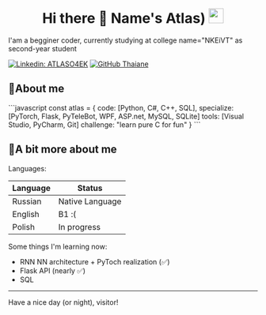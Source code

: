 <h1 align='center'> Hi there 👋 Name's Atlas)   <img src="https://i.postimg.cc/mkgDV7xr/image.gif" weight="30" height="30"></h1>

I'am a begginer coder, currently studying at college name="NKEiVT" as second-year student

[![Linkedin: ATLASO4EK](https://img.shields.io/badge/-ATLASO4EK-blue?style=flat-square&logo=Linkedin&logoColor=white&link=https://www.linkedin.com/in/ATLASO4EK/)](https://www.linkedin.com/in/ATLASO4EK/)
[![GitHub Thaiane](https://img.shields.io/github/followers/ATLASO4EK?label=follow&style=social)](https://github.com/ATLASO4EK)

<h2>📌About me</h2>
```javascript
const atlas = {
  code: [Python, C#, C++, SQL],
  specialize: [PyTorch, Flask, PyTeleBot, WPF, ASP.net, MySQL, SQLite]
  tools: [Visual Studio, PyCharm, Git]
 challenge: "learn pure C for fun"
}
```

<h2> 💬A bit more about me </h2>
Languages:

| Language | Status |
|------|-----|
| Russian | Native Language | 
| English | B1 :( | 
| Polish | In progress | 

Some things I'm learning now:
- RNN NN architecture + PyToch realization (✅)
- Flask API (nearly ✅)
- SQL
---
Have a nice day (or night), visitor! 
